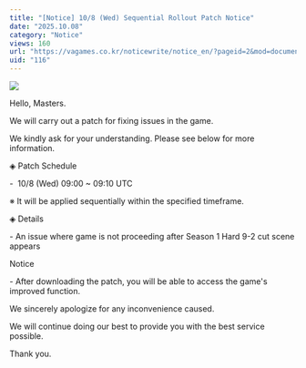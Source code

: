 ```yaml
---
title: "[Notice] 10/8 (Wed) Sequential Rollout Patch Notice"
date: "2025.10.08"
category: "Notice"
views: 160
url: "https://vagames.co.kr/noticewrite/notice_en/?pageid=2&mod=document&uid=116"
uid: "116"
---
```


![](/images/news/live/en/116-73ce2718.png)  

Hello, Masters.

  

We will carry out a patch for fixing issues in the game.

We kindly ask for your understanding. Please see below for more information.

  

◈ Patch Schedule

\-  10/8 (Wed) 09:00 ~ 09:10 UTC

※ It will be applied sequentially within the specified timeframe.

  

◈ Details

\- An issue where game is not proceeding after Season 1 Hard 9-2 cut scene appears

  

Notice

\- After downloading the patch, you will be able to access the game's improved function.

  

We sincerely apologize for any inconvenience caused.

We will continue doing our best to provide you with the best service possible.

  

Thank you.